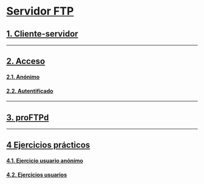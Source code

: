 # [Servidor FTP](https://github.com/PalomaR88/Servidor_FTP/blob/master/Servidor_FTP.md#servidor-ftp)
## [1. Cliente-servidor](https://github.com/PalomaR88/Servidor_FTP/blob/master/Servidor_FTP.md#cliente-servidor)
-------------------------------------------------------------------------------------
## [2. Acceso](https://github.com/PalomaR88/Servidor_FTP/blob/master/Servidor_FTP.md#acceso)
#### [2.1. Anónimo](https://github.com/PalomaR88/Servidor_FTP/blob/master/Servidor_FTP.md#an%C3%B3nimo)
#### [2.2. Autentificado](https://github.com/PalomaR88/Servidor_FTP/blob/master/Servidor_FTP.md#autentificado)
-------------------------------------------------------------------------------------
## [3. proFTPd](https://github.com/PalomaR88/Servidor_FTP/blob/master/Servidor_FTP.md#proftpd)
-------------------------------------------------------------------------------------
## [4 Ejercicios prácticos](https://github.com/PalomaR88/Servidor_FTP/blob/master/Servidor_FTP.md#ejercicios-pr%C3%A1cticos)
#### [4.1. Ejercicio usuario anónimo](https://github.com/PalomaR88/Servidor_FTP/blob/master/Servidor_FTP.md#ejercicio-usuario-an%C3%B3nimo)
#### [4.2. Ejercicios usuarios](https://github.com/PalomaR88/Servidor_FTP/blob/master/Servidor_FTP.md#usuarios)
